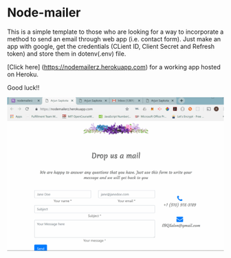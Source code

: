 # Node-mailer

This is a simple template to those who are looking for a way to incorporate a method to send an email through web app (i.e. contact form). Just make an app with google, get the credentials (CLient ID, Client Secret and Refresh token) and store them in dotenv(.env) file. 

[Click here] (https://nodemailerz.herokuapp.com) for a working app hosted on Heroku.

Good luck!! 


<img src="/nodemailerz.gif">

